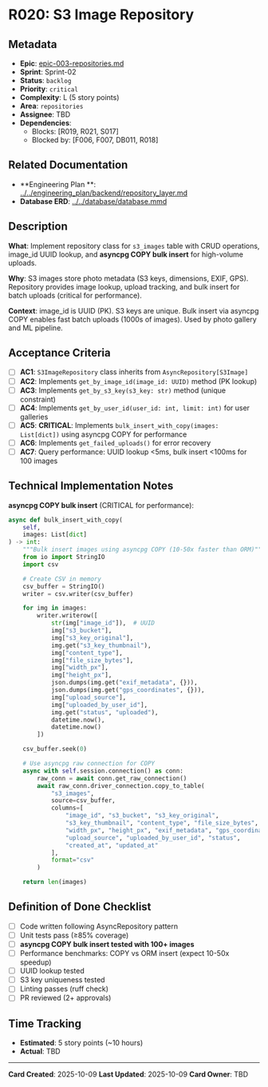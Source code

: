 # R020: S3 Image Repository

## Metadata

- **Epic**: [epic-003-repositories.md](../../02_epics/epic-003-repositories.md)
- **Sprint**: Sprint-02
- **Status**: `backlog`
- **Priority**: `critical`
- **Complexity**: L (5 story points)
- **Area**: `repositories`
- **Assignee**: TBD
- **Dependencies**:
    - Blocks: [R019, R021, S017]
    - Blocked by: [F006, F007, DB011, R018]

## Related Documentation

- **Engineering Plan
  **: [../../engineering_plan/backend/repository_layer.md](../../engineering_plan/backend/repository_layer.md)
- **Database ERD**: [../../database/database.mmd](../../database/database.mmd#L227-L245)

## Description

**What**: Implement repository class for `s3_images` table with CRUD operations, image_id UUID
lookup, and **asyncpg COPY bulk insert** for high-volume uploads.

**Why**: S3 images store photo metadata (S3 keys, dimensions, EXIF, GPS). Repository provides image
lookup, upload tracking, and bulk insert for batch uploads (critical for performance).

**Context**: image_id is UUID (PK). S3 keys are unique. Bulk insert via asyncpg COPY enables fast
batch uploads (1000s of images). Used by photo gallery and ML pipeline.

## Acceptance Criteria

- [ ] **AC1**: `S3ImageRepository` class inherits from `AsyncRepository[S3Image]`
- [ ] **AC2**: Implements `get_by_image_id(image_id: UUID)` method (PK lookup)
- [ ] **AC3**: Implements `get_by_s3_key(s3_key: str)` method (unique constraint)
- [ ] **AC4**: Implements `get_by_user_id(user_id: int, limit: int)` for user galleries
- [ ] **AC5**: **CRITICAL**: Implements `bulk_insert_with_copy(images: List[dict])` using asyncpg
  COPY for performance
- [ ] **AC6**: Implements `get_failed_uploads()` for error recovery
- [ ] **AC7**: Query performance: UUID lookup <5ms, bulk insert <100ms for 100 images

## Technical Implementation Notes

**asyncpg COPY bulk insert** (CRITICAL for performance):

```python
async def bulk_insert_with_copy(
    self,
    images: List[dict]
) -> int:
    """Bulk insert images using asyncpg COPY (10-50x faster than ORM)"""
    from io import StringIO
    import csv

    # Create CSV in memory
    csv_buffer = StringIO()
    writer = csv.writer(csv_buffer)

    for img in images:
        writer.writerow([
            str(img["image_id"]),  # UUID
            img["s3_bucket"],
            img["s3_key_original"],
            img.get("s3_key_thumbnail"),
            img["content_type"],
            img["file_size_bytes"],
            img["width_px"],
            img["height_px"],
            json.dumps(img.get("exif_metadata", {})),
            json.dumps(img.get("gps_coordinates", {})),
            img["upload_source"],
            img["uploaded_by_user_id"],
            img.get("status", "uploaded"),
            datetime.now(),
            datetime.now()
        ])

    csv_buffer.seek(0)

    # Use asyncpg raw connection for COPY
    async with self.session.connection() as conn:
        raw_conn = await conn.get_raw_connection()
        await raw_conn.driver_connection.copy_to_table(
            "s3_images",
            source=csv_buffer,
            columns=[
                "image_id", "s3_bucket", "s3_key_original",
                "s3_key_thumbnail", "content_type", "file_size_bytes",
                "width_px", "height_px", "exif_metadata", "gps_coordinates",
                "upload_source", "uploaded_by_user_id", "status",
                "created_at", "updated_at"
            ],
            format="csv"
        )

    return len(images)
```

## Definition of Done Checklist

- [ ] Code written following AsyncRepository pattern
- [ ] Unit tests pass (≥85% coverage)
- [ ] **asyncpg COPY bulk insert tested with 100+ images**
- [ ] Performance benchmarks: COPY vs ORM insert (expect 10-50x speedup)
- [ ] UUID lookup tested
- [ ] S3 key uniqueness tested
- [ ] Linting passes (ruff check)
- [ ] PR reviewed (2+ approvals)

## Time Tracking

- **Estimated**: 5 story points (~10 hours)
- **Actual**: TBD

---

**Card Created**: 2025-10-09
**Last Updated**: 2025-10-09
**Card Owner**: TBD
